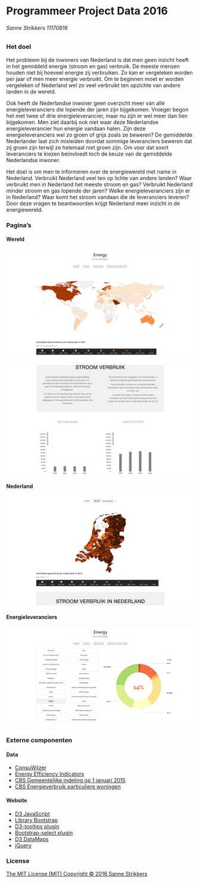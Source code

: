 # Programmeer Project Data 2016 
###### Sanne Strikkers 11170816

### Het doel

Het probleem bij de inwoners van Nederland is dat men geen inzicht heeft in het gemiddeld energie (stroom en gas) verbruik. De meeste mensen houden niet bij hoeveel energie zij verbruiken. Zo kan er vergeleken worden per jaar of men meer energie verbruikt. Om te beginnen moet er worden vergeleken of Nederland wel zo veel verbruikt ten opzichte van andere landen in de wereld.

Ook heeft de Nederlandse inwoner geen overzicht meer van alle energieleveranciers die lopende der jaren zijn bijgekomen. Vroeger begon het met twee of drie energieleverancier, maar nu zijn er wel meer dan tien bijgekomen. Men ziet daarbij ook niet waar deze Nederlandse energieleverancier hun energie vandaan halen. Zijn deze energieleveranciers wel zo groen of grijs zoals ze beweren? De gemiddelde Nederlander laat zich misleiden doordat sommige leveranciers beweren dat zij groen zijn terwijl ze helemaal niet groen zijn. Om voor dat soort leveranciers te kiezen beïnvloedt toch de keuze van de gemiddelde Nederlandse inwoner.

Het doel is om men te informeren over de energiewereld met name in Nederland. Verbruikt Nederland veel ten op lichte van andere landen? Waar verbruikt men in Nederland het meeste stroom en gas? Verbruikt Nederland minder stroom en gas lopende der jaren? Welke energieleveranciers zijn er in Nederland? Waar komt het stroom vandaan die de leveranciers leveren? Door deze vragen te beantwoorden krijgt Nederland meer inzicht in de energiewereld.


### Pagina’s

#### Wereld
![Wereld pagina 1](doc/wereld_pagina1.png)

![Wereld pagina 1](doc/wereld_pagina2.png)

#### Nederland
![Nederland pagina 1](doc/nederland_pagina1.png)

#### Energieleveranciers
![Energieleveranciers pagina 1](doc/leveranciers_pagina1.png)


### Externe componenten

#### Data
- [ConsuWijzer](https://www.consuwijzer.nl/energie/vergelijken-overstappen/energiebedrijven-vergelijken/toelichting-bij-de-herkomst-van-energie)
- [Energy Efficiency Indicators](https://wec-indicators.enerdata.eu/)
- [CBS Gemeentelijke indeling op 1 januari 2015](https://www.cbs.nl/nl-nl/onze-diensten/methoden/classificaties/overig/gemeentelijke-indelingen/indeling%20per%20jaar/gemeentelijke-indeling-op-1-januari-2015)
- [CBS Energieverbruik particuliere woningen](http://statline.cbs.nl/StatWeb/publication/?DM=SLNL&PA=81528NED)

#### Website
- [D3 JavaScript](https://d3js.org)
- [Library Bootstrap](http://getbootstrap.com)
- [D3-tooltips plugin](http://labratrevenge.com/d3-tip/)
- [Bootstrap-select plugin](http://silviomoreto.github.io/bootstrap-select/)
- [D3 DataMaps](http://datamaps.github.io)
- [jQuery](http://jquery.com)


### License

[The MIT License (MIT)
Copyright © 2016 Sanne Strikkers](../blob/master/LICENCE.md)


